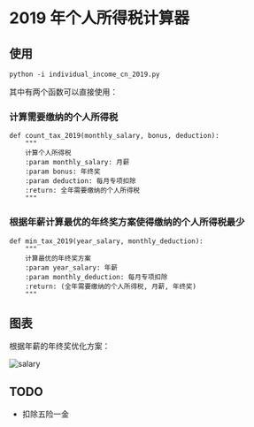 
# 2019 年个人所得税计算器

## 使用

```
python -i individual_income_cn_2019.py
```

其中有两个函数可以直接使用：

### 计算需要缴纳的个人所得税

```
def count_tax_2019(monthly_salary, bonus, deduction):
    """
    计算个人所得税
    :param monthly_salary: 月薪
    :param bonus: 年终奖
    :param deduction: 每月专项扣除
    :return: 全年需要缴纳的个人所得税
    """
```

### 根据年薪计算最优的年终奖方案使得缴纳的个人所得税最少

```
def min_tax_2019(year_salary, monthly_deduction):
    """
    计算最优的年终奖方案
    :param year_salary: 年薪
    :param monthly_deduction: 每月专项扣除
    :return: (全年需要缴纳的个人所得税, 月薪, 年终奖)
    """
```

## 图表

根据年薪的年终奖优化方案：

![salary](https://user-images.githubusercontent.com/1906051/50687819-b1a69c80-105d-11e9-9218-4229a1fe596f.png)

## TODO

* 扣除五险一金
